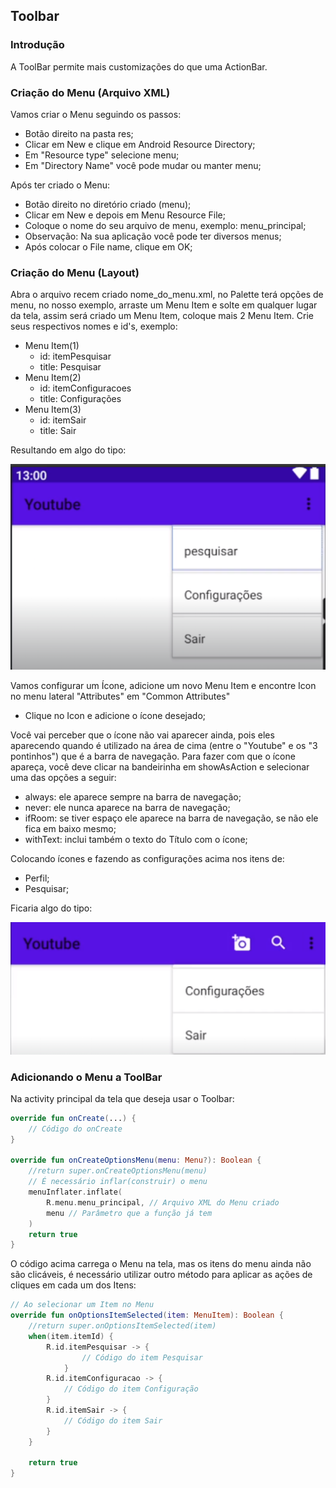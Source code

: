 ## Toolbar

### Introdução

A ToolBar permite mais customizações do que uma ActionBar.

### Criação do Menu (Arquivo XML)

Vamos criar o Menu seguindo os passos:
- Botão direito na pasta res;
- Clicar em New e clique em Android Resource Directory;
- Em "Resource type" selecione menu;
- Em "Directory Name" você pode mudar ou manter menu;

Após ter criado o Menu:
- Botão direito no diretório criado (menu);
- Clicar em New e depois em Menu Resource File;
- Coloque o nome do seu arquivo de menu, exemplo: menu_principal;
- Observação: Na sua aplicação você pode ter diversos menus;
- Após colocar o File name, clique em OK;

### Criação do Menu (Layout)

Abra o arquivo recem criado nome_do_menu.xml, no Palette terá opções de menu, no nosso exemplo, 
arraste um Menu Item e solte em qualquer lugar da tela, assim será criado um Menu Item, coloque 
mais 2 Menu Item. Crie seus respectivos nomes e id's, exemplo:
- Menu Item(1)
  - id: itemPesquisar
  - title: Pesquisar
- Menu Item(2)
  - id: itemConfiguracoes
  - title: Configurações
- Menu Item(3)
  - id: itemSair
  - title: Sair

Resultando em algo do tipo:
<div align="center">
  <img
  src="../../../../../res/drawable/toolbar_menu_example.png"
  alt="Toolbar menu example image"
  />
</div>

Vamos configurar um Ícone, adicione um novo Menu Item e encontre Icon no menu lateral "Attributes" 
em "Common Attributes"
- Clique no Icon e adicione o ícone desejado;

Você vai perceber que o ícone não vai aparecer ainda, pois eles aparecendo quando é utilizado na 
área de cima (entre o "Youtube" e os "3 pontinhos") que é a barra de navegação. Para fazer com que o 
ícone apareça, você deve clicar na bandeirinha em showAsAction e selecionar uma das opções a seguir:
- always: ele aparece sempre na barra de navegação;
- never: ele nunca aparece na barra de navegação;
- ifRoom: se tiver espaço ele aparece na barra de navegação, se não ele fica em baixo mesmo;
- withText: inclui também o texto do Título com o ícone;

Colocando ícones e fazendo as configurações acima nos itens de:
- Perfil;
- Pesquisar;

Ficaria algo do tipo:
<div align="center">
  <img
  src="../../../../../res/drawable/toolbar_icons_example.png"
  alt="Toolbar icons example image"
  />
</div>

### Adicionando o Menu a ToolBar

Na activity principal da tela que deseja usar o Toolbar:
```kotlin
override fun onCreate(...) {
	// Código do onCreate
}

override fun onCreateOptionsMenu(menu: Menu?): Boolean {
	//return super.onCreateOptionsMenu(menu)
	// É necessário inflar(construir) o menu
	menuInflater.inflate(
		R.menu.menu_principal, // Arquivo XML do Menu criado
		menu // Parâmetro que a função já tem
	)
	return true
}
```

O código acima carrega o Menu na tela, mas os itens do menu ainda não são clicáveis, é necessário 
utilizar outro método para aplicar as ações de cliques em cada um dos Itens:
```kotlin
// Ao selecionar um Item no Menu
override fun onOptionsItemSelected(item: MenuItem): Boolean {
	//return super.onOptionsItemSelected(item)
	when(item.itemId) {
		R.id.itemPesquisar -> {
				// Código do item Pesquisar
			}
		R.id.itemConfiguracao -> {
			// Código do item Configuração
		}
		R.id.itemSair -> {
			// Código do item Sair
		}
	}
	
	return true
}
```

